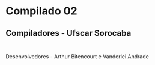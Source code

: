 # Compilado 02  <br/>
## Compiladores - Ufscar Sorocaba <br/><br/>
Desenvolvedores - Arthur Bitencourt e Vanderlei Andrade
